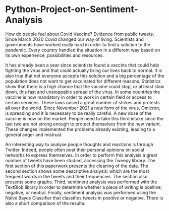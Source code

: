 # Python-Project-on-Sentiment-Analysis
How do people feel about Covid Vaccine? Evidence from public tweets.
Since March 2020 Covid changed our way of living. Scientists and governments have worked really hard in order to find a solution to the pandemic. Every country handled the situation in a different way based on its own experience, possibilities and resources.

It has already been a year since scientists found a vaccine that could help fighting the virus and that could actually bring our lives back to normal. It is also true that not everyone accepts this solution and a big percentage of the population does not want to get vaccinated for different reasons. Statistics show that there is a high chance that the vaccine could stop, or al least slow down, this fast and unstoppable spread of the virus. In some countries the vaccine is now mandatory in order to work in certain field or access to certain services. These laws raised a great number of strikes and protests all over the world.
Since November 2021 a new form of the virus, Omicron, is spreading and it is necessary to be really careful. A new dose of the vaccine is now on the market. People need to take this third intake since the last two are not strong enough to protect themselves from the new variant.
These changes implemented the problems already existing, leading to a general anger and mistrust.

An interesting way to analyse people thoughts and reactions is through Twitter. Indeed, people often post their personal opinions on social networks to express themselves. In order to perform this analysis a great number of tweets have been studied, accessing the Tweepy library. The first section of this paperwork presents the cleaning of the data. The second section shows some descriptive analysis: which are the most frequent words in the tweets and their frequencies. The section also presents some graphs. Third, sentiment analysis was performed with the TextBlob library in order to determine whether a piece of writing is positive, negative, or neutral. Finally, sentiment analysis was performed using the Naïve Bayes Classifier that classifies tweets in positive or negative. There is also a short comparison of the results.

